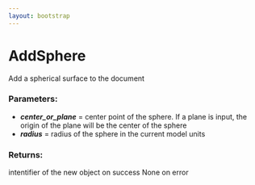 ```yaml
---
layout: bootstrap
---
```


# AddSphere

Add a spherical surface to the document
          

### Parameters:

- ***center_or_plane*** = center point of the sphere. If a plane is input,
  the origin of the plane will be the center of the sphere
- ***radius*** = radius of the sphere in the current model units
        

### Returns:


intentifier of the new object on success
None on error
        



